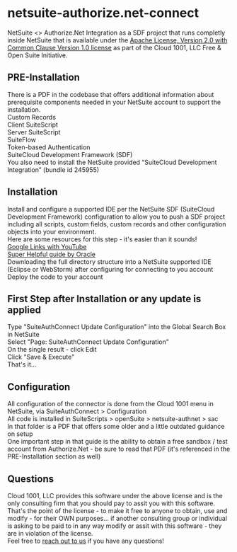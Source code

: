# netsuite-authorize.net-connect
NetSuite <> Authorize.Net Integration as a SDF project that runs completly inside NetSuite that is available under the [Apache License, Version 2.0 with Common Clause Version 1.0 license](https://www.gocloud1001.com/cloud1001-software-licence/ "Apache License, Version 2.0 with Common Clause Version 1.0 license") as part of the Cloud 1001, LLC Free & Open Suite Initiative.

## PRE-Installation
There is a PDF in the codebase that offers additional information about prerequisite components needed in your NetSuite account to support the installation. <br/>
Custom Records<br/>
Client SuiteScript<br/>
Server SuiteScript<br/>
SuiteFlow<br/>
Token-based Authentication<br/>
SuiteCloud Development Framework (SDF)<br/>
You also need to install the NetSuite provided “SuiteCloud Development Integration” (bundle id 245955)

## Installation
Install and configure a supported IDE per the NetSuite SDF (SuiteCloud Development Framework) configuration to allow you to push a SDF project including all scripts, custom fields, custom records and other configuration objects into your environment.<br/>
Here are some resources for this step - it's easier than it sounds!<br/>
[Google Links with YouTube](https://www.google.com/search?q=how+to+configure+eclipse+for+sdf "Google Links with YouTube")<br/>
[Super Helpful guide by Oracle](https://docs.oracle.com/cloud/latest/netsuitecs_gs/NSIDE/NSIDE.pdf "Super Helpful guide by Oracle")<br/>
Downloading the full directory structure into a NetSuite supported IDE (Eclipse or WebStorm) after configuring for connecting to you account<br/>
Deploy the code to your account

## First Step after Installation or any update is applied
Type "SuiteAuthConnect Update Configuration" into the Global Search Box in NetSuite<br/>
Select "Page: SuiteAuthConnect Update Configuration"<br/>
On the single result - click Edit<br/>
Click "Save & Execute"<br/>
That's it...

## Configuration
All configuration of the connector is done from the Cloud 1001 menu in NetSuite, via SuiteAuthConnect > Configuration<br/>
All code is installed in SuiteScripts > openSuite > netsuite-authnet > sac<br/>
In that folder is a PDF that offers some older and a little outdated guidance on setup<br/>
One important step in that guide is the ability to obtain a free sandbox / test account from Authorize.Net - be sure to read that PDF (it's referenced in the PRE-Installation section as well)


## Questions
Cloud 1001, LLC provides this software under the above license and is the only consulting firm that you should pay to assit you with this software.  That's the point of the license - to make it free to anyone to obtain, use and modify - for their OWN purposes...  if another consulting group or individual is asking to be paid to in any way modify or assit with this software - they are in violation of the license.<br/>
Feel free to [reach out to us](https://www.gocloud1001.com "reach out to us") if you have any questions!
